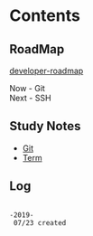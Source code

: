 # Contents

## RoadMap

[developer-roadmap](https://github.com/kamranahmedse/developer-roadmap)

Now  - Git  
Next - SSH

## Study Notes

- [Git](/study/git.md)
- [Term](../study/term.md)

## Log

```log

-2019-
 07/23 created

```
